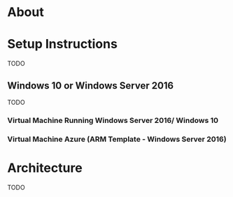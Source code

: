# About

# Setup Instructions 
TODO

## Windows 10 or Windows Server 2016
TODO

### Virtual Machine Running Windows Server 2016/ Windows 10

### Virtual Machine Azure (ARM Template - Windows Server 2016)

# Architecture 
TODO


